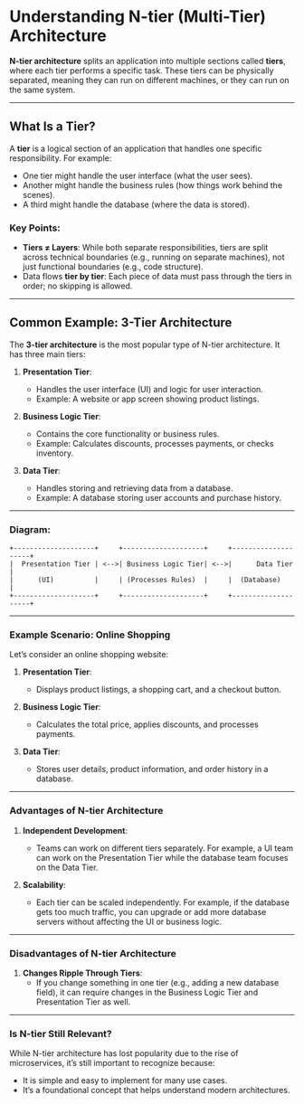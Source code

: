 # Understanding N-tier (Multi-Tier) Architecture

**N-tier architecture** splits an application into multiple sections called **tiers**, where each tier performs a specific task. These tiers can be physically separated, meaning they can run on different machines, or they can run on the same system.

---

## What Is a Tier?

A **tier** is a logical section of an application that handles one specific responsibility. For example:
- One tier might handle the user interface (what the user sees).
- Another might handle the business rules (how things work behind the scenes).
- A third might handle the database (where the data is stored).

### Key Points:
- **Tiers ≠ Layers**: While both separate responsibilities, tiers are split across technical boundaries (e.g., running on separate machines), not just functional boundaries (e.g., code structure).
- Data flows **tier by tier**: Each piece of data must pass through the tiers in order; no skipping is allowed.

---

## Common Example: 3-Tier Architecture

The **3-tier architecture** is the most popular type of N-tier architecture. It has three main tiers:

1. **Presentation Tier**:
   - Handles the user interface (UI) and logic for user interaction.
   - Example: A website or app screen showing product listings.

2. **Business Logic Tier**:
   - Contains the core functionality or business rules.
   - Example: Calculates discounts, processes payments, or checks inventory.

3. **Data Tier**:
   - Handles storing and retrieving data from a database.
   - Example: A database storing user accounts and purchase history.

---

### Diagram:
```
+--------------------+     +--------------------+     +--------------------+
|  Presentation Tier | <-->| Business Logic Tier| <-->|      Data Tier     |
|      (UI)          |     | (Processes Rules)  |     |  (Database)        |
+--------------------+     +--------------------+     +--------------------+
```

---

### Example Scenario: Online Shopping

Let’s consider an online shopping website:

1. **Presentation Tier**:
   - Displays product listings, a shopping cart, and a checkout button.

2. **Business Logic Tier**:
   - Calculates the total price, applies discounts, and processes payments.

3. **Data Tier**:
   - Stores user details, product information, and order history in a database.

---

### Advantages of N-tier Architecture

1. **Independent Development**:
   - Teams can work on different tiers separately. For example, a UI team can work on the Presentation Tier while the database team focuses on the Data Tier.

2. **Scalability**:
   - Each tier can be scaled independently. For example, if the database gets too much traffic, you can upgrade or add more database servers without affecting the UI or business logic.

---

### Disadvantages of N-tier Architecture

1. **Changes Ripple Through Tiers**:
   - If you change something in one tier (e.g., adding a new database field), it can require changes in the Business Logic Tier and Presentation Tier as well.

---

### Is N-tier Still Relevant?

While N-tier architecture has lost popularity due to the rise of microservices, it’s still important to recognize because:
- It is simple and easy to implement for many use cases.
- It’s a foundational concept that helps understand modern architectures.


